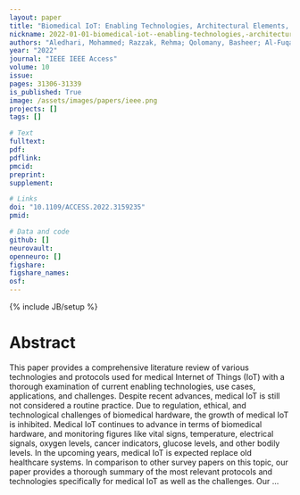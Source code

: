 ```yaml
---
layout: paper
title: "Biomedical IoT: Enabling Technologies, Architectural Elements, Challenges, and Future Directions"
nickname: 2022-01-01-biomedical-iot--enabling-technologies,-architectural-elements,-challenges,-and-future-directions
authors: "Aledhari, Mohammed; Razzak, Rehma; Qolomany, Basheer; Al-Fuqaha, Ala; Saeed, Fahad; "
year: "2022"
journal: "IEEE IEEE Access"
volume: 10
issue:
pages: 31306-31339
is_published: True
image: /assets/images/papers/ieee.png
projects: []
tags: []

# Text
fulltext:
pdf:
pdflink:
pmcid:
preprint: 
supplement:

# Links
doi: "10.1109/ACCESS.2022.3159235"
pmid:

# Data and code
github: []
neurovault:
openneuro: []
figshare:
figshare_names:
osf:
---
```

{% include JB/setup %}

# Abstract

This paper provides a comprehensive literature review of various technologies and protocols used for medical Internet of Things (IoT) with a thorough examination of current enabling technologies, use cases, applications, and challenges. Despite recent advances, medical IoT is still not considered a routine practice. Due to regulation, ethical, and technological challenges of biomedical hardware, the growth of medical IoT is inhibited. Medical IoT continues to advance in terms of biomedical hardware, and monitoring figures like vital signs, temperature, electrical signals, oxygen levels, cancer indicators, glucose levels, and other bodily levels. In the upcoming years, medical IoT is expected replace old healthcare systems. In comparison to other survey papers on this topic, our paper provides a thorough summary of the most relevant protocols and technologies specifically for medical IoT as well as the challenges. Our …
